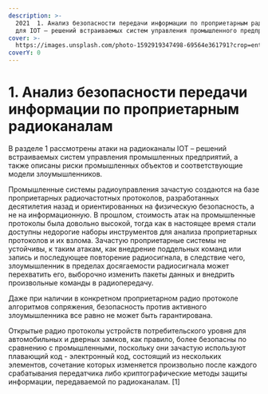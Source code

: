 ```yaml
---
description: >-
  2021  1. Анализ безопасности передачи информации по проприетарным радиоканалам
  для IOT – решений встраиваемых систем управления промышленного предприятия
cover: >-
  https://images.unsplash.com/photo-1592919347498-69564e361791?crop=entropy&cs=srgb&fm=jpg&ixid=MnwxOTcwMjR8MHwxfHNlYXJjaHw0fHx3aXJlbGVzc3xlbnwwfHx8fDE2MzY0NzA2NzY&ixlib=rb-1.2.1&q=85
coverY: 0
---
```


# 1. Анализ безопасности передачи информации по проприетарным радиоканалам

В разделе 1 рассмотрены атаки на радиоканалы IOT – решений встраиваемых систем управления промышленных предприятий, а также описаны риски промышленных объектов и соответствующие модели злоумышленников.

Промышленные системы радиоуправления зачастую создаются на базе проприетарных радиочастотных протоколов, разработанных десятилетия назад и ориентированных на физическую безопасность, а не на информационную. В прошлом, стоимость атак на промышленные протоколы была довольно высокой, тогда как в настоящее время стали доступны недорогие наборы инструментов для анализа проприетарных протоколов и их взлома. Зачастую проприетарные системы не устойчивы, к таким атакам, как внедрение поддельных команд или запись и последующее повторение радиосигнала, в следствие чего, злоумышленник в пределах досягаемости радиосигнала может перехватить его, выборочно изменить пакеты данных и внедрить произвольные команды в радиопередачу.

Даже при наличии в конкретном проприетарном радио протоколе алгоритмов сопряжения, безопасность против активного злоумышленника все равно не может быть гарантирована.

Открытые радио протоколы устройств потребительского уровня для автомобильных и дверных замков, как правило, более безопасны по сравнению с промышленными, поскольку они зачастую используют плавающий код - электронный код, состоящий из нескольких элементов, сочетание которых изменяется произвольно после каждого срабатывания передатчика либо криптографические методы защиты информации, передаваемой по радиоканалам. \[1]

